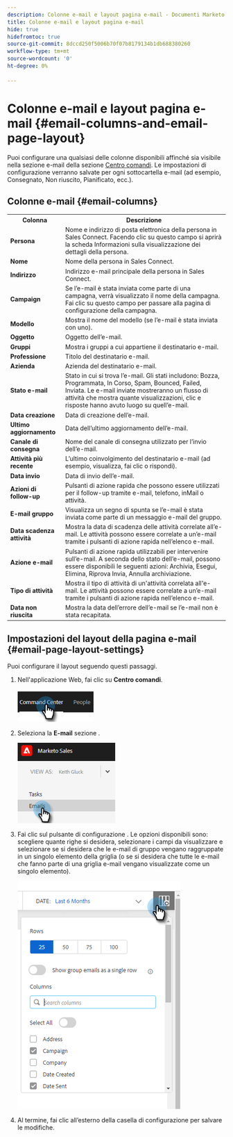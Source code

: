 ```yaml
---
description: Colonne e-mail e layout pagina e-mail - Documenti Marketo - Documentazione del prodotto
title: Colonne e-mail e layout pagina e-mail
hide: true
hidefromtoc: true
source-git-commit: 8dccd250f5006b70f07b8179134b1db688380260
workflow-type: tm+mt
source-wordcount: '0'
ht-degree: 0%

---
```


# Colonne e-mail e layout pagina e-mail {#email-columns-and-email-page-layout}

Puoi configurare una qualsiasi delle colonne disponibili affinché sia visibile nella sezione e-mail della sezione [Centro comandi](/help/marketo/product-docs/marketo-sales-insight/actions/email/command-center/command-center-overview.md). Le impostazioni di configurazione verranno salvate per ogni sottocartella e-mail (ad esempio, Consegnato, Non riuscito, Pianificato, ecc.).

## Colonne e-mail {#email-columns}

<table> 
 <colgroup> 
  <col> 
  <col> 
 </colgroup> 
 <tbody> 
  <tr> 
   <th>Colonna</th> 
   <th>Descrizione</th> 
  </tr> 
  <tr> 
   <td><strong>Persona</td> 
   <td>Nome e indirizzo di posta elettronica della persona in Sales Connect. Facendo clic su questo campo si aprirà la scheda Informazioni sulla visualizzazione dei dettagli della persona.</td> 
  </tr> 
  <tr> 
   <td><strong>Nome</td> 
   <td>Nome della persona in Sales Connect.</td> 
  </tr> 
  <tr> 
   <td><strong>Indirizzo</td> 
   <td>Indirizzo e-mail principale della persona in Sales Connect.</td> 
  </tr> 
  <tr> 
   <td><strong>Campaign</td> 
   <td>Se l’e-mail è stata inviata come parte di una campagna, verrà visualizzato il nome della campagna. Fai clic su questo campo per passare alla pagina di configurazione della campagna.</td> 
  </tr> 
  <tr> 
   <td><strong>Modello</td> 
   <td>Mostra il nome del modello (se l’e-mail è stata inviata con uno).</td> 
  </tr> 
  <tr> 
   <td><strong>Oggetto</td> 
   <td>Oggetto dell’e-mail.</td> 
  </tr> 
  <tr> 
   <td><strong>Gruppi</td> 
   <td>Mostra i gruppi a cui appartiene il destinatario e-mail.</td> 
  </tr> 
  <tr> 
   <td><strong>Professione</td> 
   <td>Titolo del destinatario e-mail.</td> 
  </tr> 
  <tr> 
   <td><strong>Azienda</td> 
   <td>Azienda del destinatario e-mail.</td> 
  </tr> 
  <tr> 
   <td><strong>Stato e-mail</td> 
   <td>Stato in cui si trova l’e-mail. Gli stati includono: Bozza, Programmata, In Corso, Spam, Bounced, Failed, Inviata. Le e-mail inviate mostreranno un flusso di attività che mostra quante visualizzazioni, clic e risposte hanno avuto luogo su quell’e-mail.</td> 
  </tr> 
  <tr> 
   <td><strong>Data creazione</td> 
   <td>Data di creazione dell’e-mail.</td> 
  </tr> 
  <tr> 
   <td><strong>Ultimo aggiornamento</td> 
   <td>Data dell’ultimo aggiornamento dell’e-mail.</td> 
  </tr> 
  <tr> 
   <td><strong>Canale di consegna</td> 
   <td>Nome del canale di consegna utilizzato per l’invio dell’e-mail.</td> 
  </tr> 
  <tr> 
   <td><strong>Attività più recente</td> 
   <td>L’ultimo coinvolgimento del destinatario e-mail (ad esempio, visualizza, fai clic o rispondi).</td> 
  </tr> 
  <tr> 
   <td><strong>Data invio</td> 
   <td>Data di invio dell’e-mail.</td> 
  </tr> 
  <tr> 
   <td><strong>Azioni di follow-up</td> 
   <td>Pulsanti di azione rapida che possono essere utilizzati per il follow-up tramite e-mail, telefono, inMail o attività.</td> 
  </tr> 
  <tr> 
   <td><strong>E-mail gruppo</td> 
   <td>Visualizza un segno di spunta se l’e-mail è stata inviata come parte di un messaggio e-mail del gruppo.</td> 
  </tr> 
  <tr> 
   <td><strong>Data scadenza attività</td> 
   <td>Mostra la data di scadenza delle attività correlate all’e-mail. Le attività possono essere correlate a un’e-mail tramite i pulsanti di azione rapida nell’elenco e-mail.</td> 
  </tr> 
  <tr> 
   <td><strong>Azione e-mail</td> 
   <td>Pulsanti di azione rapida utilizzabili per intervenire sull’e-mail. A seconda dello stato dell’e-mail, possono essere disponibili le seguenti azioni: Archivia, Esegui, Elimina, Riprova Invia, Annulla archiviazione.</td> 
  </tr> 
  <tr> 
   <td><strong>Tipo di attività</td> 
   <td>Mostra il tipo di attività di un'attività correlata all'e-mail. Le attività possono essere correlate a un’e-mail tramite i pulsanti di azione rapida nell’elenco e-mail.</td> 
  </tr> 
  <tr> 
   <td><strong>Data non riuscita</td> 
   <td>Mostra la data dell’errore dell’e-mail se l’e-mail non è stata recapitata.</td> 
  </tr> 
 </tbody> 
</table>

## Impostazioni del layout della pagina e-mail {#email-page-layout-settings}

Puoi configurare il layout seguendo questi passaggi.

1. Nell&#39;applicazione Web, fai clic su **Centro comandi**.

   ![](assets/email-columns-and-email-page-layout-1.png)

1. Seleziona la **E-mail** sezione .

   ![](assets/email-columns-and-email-page-layout-2.png)

1. Fai clic sul pulsante di configurazione . Le opzioni disponibili sono: scegliere quante righe si desidera, selezionare i campi da visualizzare e selezionare se si desidera che le e-mail di gruppo vengano raggruppate in un singolo elemento della griglia (o se si desidera che tutte le e-mail che fanno parte di una griglia e-mail vengano visualizzate come un singolo elemento).

   ![](assets/email-columns-and-email-page-layout-3.png)

1. Al termine, fai clic all’esterno della casella di configurazione per salvare le modifiche.
